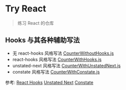 # Try React

> 练习 React 的仓库

## Hooks 与其各种辅助写法
- 无 react-hooks 风格写法 [CounterWithoutHooks.js](src/CounterWithoutHooks.js)
- react-hooks 风格写法 [CounterWithHooks.js](src/CounterWithHooks.js)
- unstated-next 风格写法 [CounterWithUnstatedNext.js](src/CounterWithUnstatedNext.js)
- constate 风格写法 [CounterWithConstate.js](src/CounterWithConstate.js)


参考: 
[React Hooks](https://zh-hans.reactjs.org/docs/hooks-intro.html)
[Unstated Next](https://github.com/jamiebuilds/unstated-next)
[Constate](https://github.com/diegohaz/constate)

